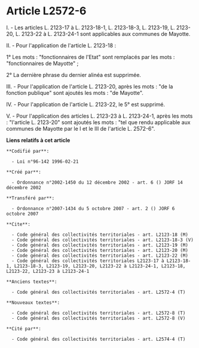 # Article L2572-6

I. - Les articles L. 2123-17 à L. 2123-18-1, L. 2123-18-3, L. 2123-19, L. 2123-20, L. 2123-22 à L. 2123-24-1 sont applicables
aux communes de Mayotte.

II. - Pour l'application de l'article L. 2123-18 :

1° Les mots : "fonctionnaires de l'Etat" sont remplacés par les mots : "fonctionnaires de Mayotte" ;

2° La dernière phrase du dernier alinéa est supprimée.

III. - Pour l'application de l'article L. 2123-20, après les mots : "de la fonction publique" sont ajoutés les mots : "de
Mayotte".

IV. - Pour l'application de l'article L. 2123-22, le 5° est supprimé.

V. - Pour l'application des articles L. 2123-23 à L. 2123-24-1, après les mots : "l'article L. 2123-20" sont ajoutés les
mots : "tel que rendu applicable aux communes de Mayotte par le I et le III de l'article L. 2572-6".

**Liens relatifs à cet article**

	**Codifié par**:

	  - Loi n°96-142 1996-02-21

	**Créé par**:

	  - Ordonnance n°2002-1450 du 12 décembre 2002 - art. 6 () JORF 14 décembre 2002

	**Transféré par**:

	  - Ordonnance n°2007-1434 du 5 octobre 2007 - art. 2 () JORF 6 octobre 2007

	**Cite**:

	  - Code général des collectivités territoriales - art. L2123-18 (M)
	  - Code général des collectivités territoriales - art. L2123-18-3 (V)
	  - Code général des collectivités territoriales - art. L2123-19 (M)
	  - Code général des collectivités territoriales - art. L2123-20 (M)
	  - Code général des collectivités territoriales - art. L2123-22 (M)
	  - Code général des collectivités territoriales L2123-17 à L2123-18-1, L2123-18-3, L2123-19, L2123-20, L2123-22 à L2123-24-1, L2123-18, L2123-22, L2123-23 à L2123-24-1

	**Anciens textes**:

	  - Code général des collectivités territoriales - art. L2572-4 (T)

	**Nouveaux textes**:

	  - Code général des collectivités territoriales - art. L2572-8 (T)
	  - Code général des collectivités territoriales - art. L2572-8 (V)

	**Cité par**:

	  - Code général des collectivités territoriales - art. L2574-4 (T)

